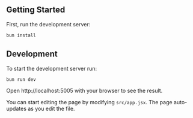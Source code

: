 ## Getting Started

First, run the development server:
```bash
bun install
```

## Development
To start the development server run:
```bash
bun run dev
```

Open http://localhost:5005 with your browser to see the result.

You can start editing the page by modifying `src/app.jsx`. The page auto-updates as you edit the file.